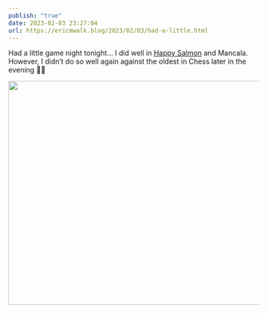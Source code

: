 ```yaml
---
publish: "true"
date: 2023-02-03 23:27:04
url: https://ericmwalk.blog/2023/02/03/had-a-little.html
---
```

Had a little game night tonight… I did well in [Happy Salmon](https://www.explodingkittens.com/products/happy-salmon) and Mancala. However, I didn’t do so well again against the oldest in Chess later in the evening 🤦‍♂️


<img src="uploads/2023/b68dec4c9a.jpg" width="600" height="450" alt="">